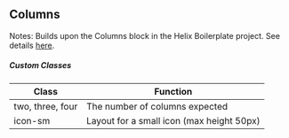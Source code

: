 ## Columns

Notes: Builds upon the Columns block in the Helix Boilerplate project. See details [here](https://www.hlx.live/developer/block-collection/columns).

##### Custom Classes 
|  Class | Function   |  
|--------|------------|
|  two, three, four  | The number of columns expected  |  
|  icon-sm | Layout for a small icon (max height 50px) |  

